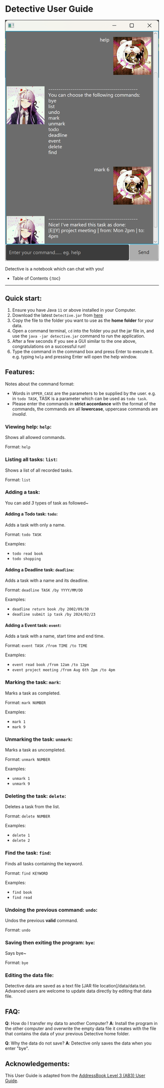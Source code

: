 # Detective User Guide

![Screenshot of Detective](/docs/Ui.png)

Detective is a notebook which can chat with you!

* Table of Contents
{:toc}

--------------------------------------------------------------------------------------------------------------------

## Quick start:

1. Ensure you have Java `11` or above installed in your Computer.
2. Download the latest `Detective.jar` from [here](https://github.com/NusMinato/ip/releases)
3. Copy the file to the folder you want to use as the **home folder** for your data.
4. Open a command terminal, `cd` into the folder you put the jar file in, and use the `java -jar detective.jar` command to run the application.
5. After a few seconds if you see a GUI similar to the one above, congratulations on a successful run!
6. Type the command in the command box and press Enter to execute it. e.g. typing `help` and pressing Enter will open the help window.

## Features:

Notes about the command format:

* Words in `UPPER_CASE` are the parameters to be supplied by the user.
e.g. in `todo TASK`, TASK is a parameter which can be used as `todo task`.
* Please enter the commands in **strict accordance** with the format of the commands, the commands are all **lowercase**, uppercase commands are _invalid_.

### Viewing help: `help`:

Shows all allowed commands.

Format: `help`

### Listing all tasks: `list`:

Shows a list of all recorded tasks.

Format: `list`

### Adding a task:

You can add _3_ types of task as followed~

#### Adding a Todo task: `todo`:

Adds a task with only a name.

Format: `todo TASK`

Examples:

* `todo read book`
* `todo shopping`

#### Adding a Deadline task: `deadline`:

Adds a task with a name and its deadline.

Format: `deadline TASK /by YYYY/MM/DD`

Examples:

* `deadline return book /by 2002/09/30`
* `deadline submit ip task /by 2024/02/23`

#### Adding a Event task: `event`:

Adds a task with a name, start time and end time.

Format: `event TASK /from TIME /to TIME`

Examples:

* `event read book /from 12am /to 12pm`
* `event project meeting /from Aug 6th 2pm /to 4pm`

### Marking the task: `mark`:

Marks a task as completed.

Format: `mark NUMBER`

Examples:

* `mark 1`
* `mark 9`

### Unmarking the task: `unmark`:

Marks a task as uncompleted.

Format: `unmark NUMBER`

Examples:

* `unmark 1`
* `unmark 9`

### Deleting the task: `delete`:

Deletes a task from the list.

Format: `delete NUMBER`

Examples:

* `delete 1`
* `delete 2`

### Find the task: `find`:

Finds all tasks containing the keyword.

Format: `find KEYWORD`

Examples:

* `find book`
* `find read`

### Undoing the previous command: `undo`:

Undos the previous **valid** command.

Format: `undo`

### Saving then exiting the program: `bye`:

Says bye~

Format: `bye`

### Editing the data file:

Detective data are saved as a text file [JAR file location]/data/data.txt. Advanced users are welcome to update data directly by editing that data file.

## FAQ:

**Q**: How do I transfer my data to another Computer?
**A**: Install the program in the other computer and overwrite the empty data file it creates with the file that contains the data of your previous Detective home folder.

**Q**: Why the data do not save?
**A**: Detective only saves the data when you enter "bye".

## Acknowledgements:

This User Guide is adapted from the [AddressBook Level 3 (AB3) User Guide](https://se-education.org/addressbook-level3/UserGuide.html#features).